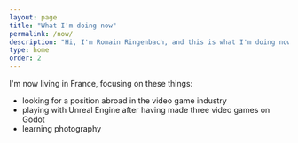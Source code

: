 ```yaml
---
layout: page
title: "What I'm doing now"
permalink: /now/
description: "Hi, I'm Romain Ringenbach, and this is what I'm doing now."
type: home
order: 2
---
```


I'm now living in France, focusing on these things:

- looking for a position abroad in the video game industry
- playing with Unreal Engine after having made three video games on Godot
- learning photography
